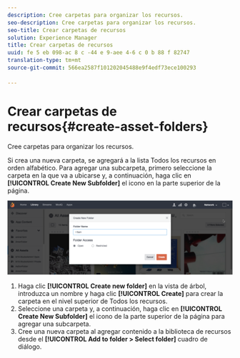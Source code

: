 ```yaml
---
description: Cree carpetas para organizar los recursos.
seo-description: Cree carpetas para organizar los recursos.
seo-title: Crear carpetas de recursos
solution: Experience Manager
title: Crear carpetas de recursos
uuid: fe 5 eb 098-ac 8 c -44 e 9-aee 4-6 c 0 b 88 f 82747
translation-type: tm+mt
source-git-commit: 566ea2587f101202045488e9f4edf73ece100293

---
```



# Crear carpetas de recursos{#create-asset-folders}

Cree carpetas para organizar los recursos.

Si crea una nueva carpeta, se agregará a la lista Todos los recursos en orden alfabético. Para agregar una subcarpeta, primero seleccione la carpeta en la que va a ubicarse y, a continuación, haga clic en **[!UICONTROL Create New Subfolder]** el icono en la parte superior de la página.

![](assets/LibraryNewFolder-1024x338.png)

1. Haga clic **[!UICONTROL Create new folder]** en la vista de árbol, introduzca un nombre y haga clic **[!UICONTROL Create]** para crear la carpeta en el nivel superior de Todos los recursos.
1. Seleccione una carpeta y, a continuación, haga clic en **[!UICONTROL Create New Subfolder]** el icono de la parte superior de la página para agregar una subcarpeta.
1. Cree una nueva carpeta al agregar contenido a la biblioteca de recursos desde el **[!UICONTROL Add to folder > Select folder]** cuadro de diálogo.
